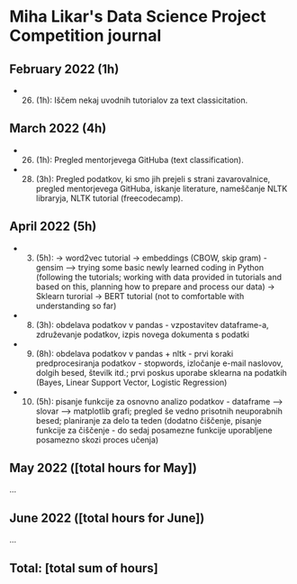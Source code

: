 # Miha Likar's Data Science Project Competition journal

## February 2022 (1h)

* 26. (1h): Iščem nekaj uvodnih tutorialov za text classicitation.

## March 2022 (4h)

* 26. (1h): Pregled mentorjevega GitHuba (text classification).
* 28. (3h): Pregled podatkov, ki smo jih prejeli s strani zavarovalnice, pregled mentorjevega GitHuba, iskanje literature, nameščanje NLTK libraryja, NLTK tutorial (freecodecamp).

## April 2022 (5h)

* 3. (5h): 
         -> word2vec tutorial -> embeddings (CBOW, skip gram) - gensim
         —> trying some basic newly learned coding in Python (following the tutorials; working with data provided in tutorials and based on this, planning how to prepare and process our data) 
         -> Sklearn turorial
         -> BERT tutorial (not to comfortable with understanding so far)
         
* 8. (3h): obdelava podatkov v pandas - vzpostavitev dataframe-a, združevanje podatkov, izpis novega dokumenta s podatki
* 9. (8h): obdelava podatkov v pandas + nltk - prvi koraki predprocesiranja podatkov - stopwords, izločanje e-mail naslovov, dolgih besed, številk itd.; prvi poskus uporabe sklearna na podatkih (Bayes, Linear Support Vector, Logistic Regression)
* 10. (5h): pisanje funkcije za osnovno analizo podatkov - dataframe --> slovar --> matplotlib grafi; pregled še vedno prisotnih neuporabnih besed; planiranje za delo ta teden (dodatno čiščenje, pisanje funkcije za čiščenje - do sedaj posamezne funkcije uporabljene posamezno skozi proces učenja)

## May 2022 ([total hours for May])

...

## June 2022 ([total hours for June])

...

## Total: [total sum of hours]
